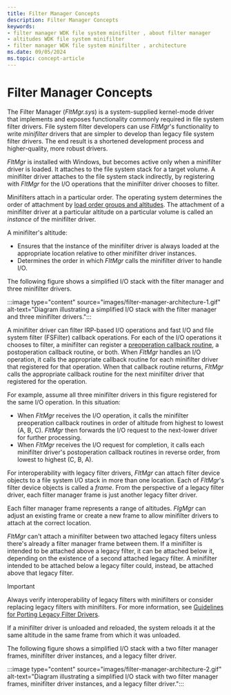 ```yaml
---
title: Filter Manager Concepts
description: Filter Manager Concepts
keywords:
- filter manager WDK file system minifilter , about filter manager
- altitudes WDK file system minifilter
- filter manager WDK file system minifilter , architecture
ms.date: 09/05/2024
ms.topic: concept-article
---
```


# Filter Manager Concepts

The Filter Manager (*FltMgr.sys*) is a system-supplied kernel-mode driver that implements and exposes functionality commonly required in file system filter drivers. File system filter developers can use *FltMgr*'s functionality to write *minifilter* drivers that are simpler to develop than legacy file system filter drivers. The end result is a shortened development process and higher-quality, more robust drivers.

*FltMgr* is installed with Windows, but becomes active only when a minifilter driver is loaded. It attaches to the file system stack for a target volume. A minifilter driver attaches to the file system stack indirectly, by registering with *FltMgr* for the I/O operations that the minifilter driver chooses to filter.

Minifilters attach in a particular order. The operating system determines the order of attachment by [load order groups and altitudes](load-order-groups-and-altitudes-for-minifilter-drivers.md). The attachment of a minifilter driver at a particular altitude on a particular volume is called an *instance* of the minifilter driver.

A minifilter's altitude:

* Ensures that the instance of the minifilter driver is always loaded at the appropriate location relative to other minifilter driver instances.
* Determines the order in which *FltMgr* calls the minifilter driver to handle I/O.

The following figure shows a simplified I/O stack with the filter manager and three minifilter drivers.

:::image type="content" source="images/filter-manager-architecture-1.gif" alt-text="Diagram illustrating a simplified I/O stack with the filter manager and three minifilter drivers.":::

A minifilter driver can filter IRP-based I/O operations and fast I/O and file system filter (FSFilter) callback operations. For each of the I/O operations it chooses to filter, a minifilter can register a [preoperation callback routine](writing-preoperation-and-postoperation-callback-routines.md), a postoperation callback routine, or both. When *FltMgr* handles an I/O operation, it calls the appropriate callback routine for each minifilter driver that registered for that operation. When that callback routine returns, *FltMgr* calls the appropriate callback routine for the next minifilter driver that registered for the operation.

For example, assume all three minifilter drivers in this figure registered for the same I/O operation. In this situation:

* When *FltMgr* receives the I/O operation, it calls the minifilter preoperation callback routines in order of altitude from highest to lowest (A, B, C). *FltMgr* then forwards the I/O request to the next-lower driver for further processing.
* When *FltMgr* receives the I/O request for completion, it calls each minifilter driver's postoperation callback routines in reverse order, from lowest to highest (C, B, A).

For interoperability with legacy filter drivers, *FltMgr* can attach filter device objects to a file system I/O stack in more than one location. Each of *FltMgr*'s filter device objects is called a *frame*. From the perspective of a legacy filter driver, each filter manager frame is just another legacy filter driver.

Each filter manager frame represents a range of altitudes. *FlgMgr* can adjust an existing frame or create a new frame to allow minifilter drivers to attach at the correct location.

*FltMgr* can't attach a minifilter between two attached legacy filters unless there's already a filter manager frame between them. If a minifilter is intended to be attached above a legacy filter, it can be attached below it, depending on the existence of a second attached legacy filter. A minifilter intended to be attached below a legacy filter could, instead, be attached above that legacy filter.

> [!IMPORTANT]
> Always verify interoperability of legacy filters with minifilters or consider replacing legacy filters with minifilters. For more information, see [Guidelines for Porting Legacy Filter Drivers](guidelines-for-porting-legacy-filter-drivers.md).

If a minifilter driver is unloaded and reloaded, the system reloads it at the same altitude in the same frame from which it was unloaded.

The following figure shows a simplified I/O stack with a two filter manager frames, minifilter driver instances, and a legacy filter driver.

:::image type="content" source="images/filter-manager-architecture-2.gif" alt-text="Diagram illustrating a simplified I/O stack with two filter manager frames, minifilter driver instances, and a legacy filter driver.":::
